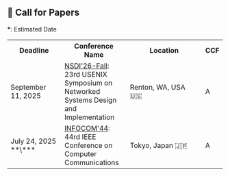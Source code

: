 ## 📢 Call for Papers

**\***: Estimated Date

<table class="no-horizontal-lines">
  <tr>
    <th style="width: 110px;">Deadline</th>
    <th>Conference Name</th>
    <th style="width: 160px;">Location</th>
    <th>CCF</th>
  </tr>
  <tr>
    <td>September 11, 2025</td>
    <td><a href="https://www.usenix.org/sites/default/files/nsdi26_cfp_032625_3.pdf" class="no-underline">NSDI'26-Fall</a>: 23rd USENIX Symposium on Networked Systems Design and Implementation</td>
    <td>Renton, WA, USA 🇺🇸</td>
    <td>A</td>
  </tr>
  <tr>
    <td>July 24, 2025 **\*** </td>
    <td><a href="" class="no-underline">INFOCOM'44</a>: 44rd IEEE Conference on Computer Communications</td>
    <td>Tokyo, Japan 🇯🇵</td>
    <td>A</td>
  </tr>
</table>